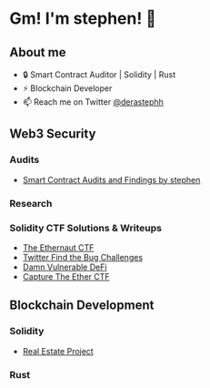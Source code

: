 # Gm! I'm stephen! 👋

## About me
- 🔒 Smart Contract Auditor | Solidity | Rust
- ⚡ Blockchain Developer
- 📫 Reach me on Twitter [@derastephh](https://x.com/derastephh)

## Web3 Security

### Audits
- [Smart Contract Audits and Findings by stephen](https://github.com/Derastephh/audits)

### Research

### Solidity CTF Solutions & Writeups
- [The Ethernaut CTF](https://github.com/Derastephh/ethernaut-solutions)
- [Twitter Find the Bug Challenges](https://github.com/Derastephh/Twitter-SC-FindTheBug-Challenges)
- [Damn Vulnerable DeFi](#)
- [Capture The Ether CTF](#)

## Blockchain Development

### Solidity
- [Real Estate Project](https://github.com/Derastephh/Real-Estate/tree/main)

### Rust
